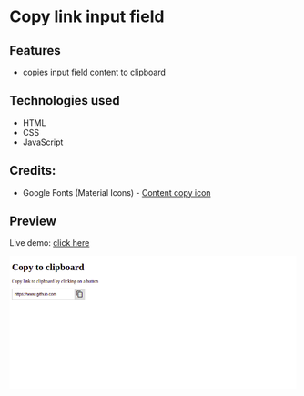 # Copy link input field

## Features

- copies input field content to clipboard

## Technologies used

- HTML
- CSS
- JavaScript

## Credits:

- Google Fonts (Material Icons) - [Content copy icon](https://fonts.google.com/icons?selected=Material%20Symbols%20Outlined%3Acontent_copy%3AFILL%400%3Bwght%40400%3BGRAD%400%3Bopsz%4048)

## Preview

Live demo: [click here](https://pawelpohland.github.io/copy-link-input-field/)

[![App screenshot](preview.png "Preview - screenshot")](https://pawelpohland.github.io/copy-link-input-field/)
